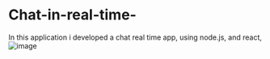 # Chat-in-real-time-
In this application i developed a chat real time app, using node.js, and react, 
![image](https://github.com/angelsoisi/Chat-in-real-time-/assets/93412897/85080e81-6470-429d-b5ee-61ee1fe32dfb)
